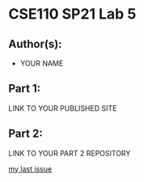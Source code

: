 # CSE110 SP21 Lab 5

## Author(s):
- YOUR NAME

## Part 1:

LINK TO YOUR PUBLISHED SITE

## Part 2:

LINK TO YOUR PART 2 REPOSITORY

[my last issue](https://github.com/sjramirez/github-actions-for-ci/issues/7)

